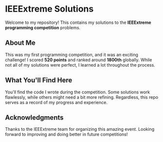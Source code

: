 # IEEExtreme Solutions

Welcome to my repository! This contains my solutions to the **IEEExtreme programming competition** problems.

## About Me

This was my first programming competition, and it was an exciting challenge! I scored **520 points** and ranked around **1800th** globally. While not all of my solutions were perfect, I learned a lot throughout the process.

## What You'll Find Here

You'll find the code I wrote during the competition. Some solutions work flawlessly, while others might need a bit more refining. Regardless, this repo serves as a record of my progress and experience.

## Acknowledgments

Thanks to the IEEExtreme team for organizing this amazing event. Looking forward to improving and doing better in future competitions!
